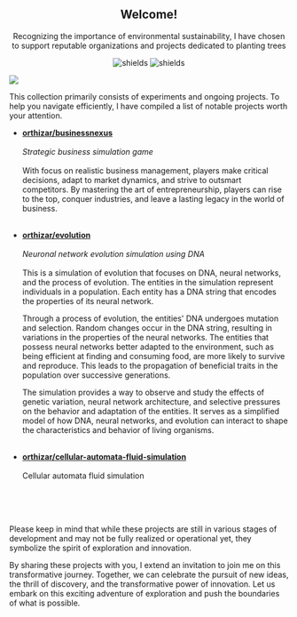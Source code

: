 <h2 align="center">
  Welcome!
</h2>
<p align="center">
Recognizing the importance of environmental sustainability, I have chosen to support reputable organizations and projects dedicated to planting trees
</p>
<p align="center">
<img src="https://img.shields.io/ecologi/trees/orthizar" alt="shields">
<img src="https://img.shields.io/ecologi/carbon/orthizar" alt="shields">
</p>

<picture>
  <source
    srcset="https://github-readme-stats.vercel.app/api?username=orthizar&hide_title=true&show_icons=true&theme=dark"
    media="(prefers-color-scheme: dark)"
  />
  <source
    srcset="https://github-readme-stats.vercel.app/api?username=orthizar&hide_title=true&show_icons=true"
    media="(prefers-color-scheme: light), (prefers-color-scheme: no-preference)"
  />
  <img src="https://github-readme-stats.vercel.app/api?username=anuraghazra&show_icons=true" />
</picture>

This collection primarily consists of experiments and ongoing projects. To help you navigate efficiently, I have compiled a list of notable projects worth your attention.

- [**orthizar/businessnexus**](https://github.com/orthizar/businessnexus)
  <br><br>
  *Strategic business simulation game*
  <br><br>
  With focus on realistic business management, players make critical decisions, adapt to market dynamics, and strive to outsmart competitors.
  By mastering the art of entrepreneurship, players can rise to the top, conquer industries, and leave a lasting legacy in the world of business.
  <br><br>
  
- [**orthizar/evolution**](https://github.com/orthizar/evolution)
  <br><br>
  *Neuronal network evolution simulation using DNA*
  <br><br>
  This is a simulation of evolution that focuses on DNA, neural networks, and the process of evolution.
  The entities in the simulation represent individuals in a population.
  Each entity has a DNA string that encodes the properties of its neural network.

  Through a process of evolution, the entities' DNA undergoes mutation and selection.
  Random changes occur in the DNA string, resulting in variations in the properties of the neural networks.
  The entities that possess neural networks better adapted to the environment, such as being efficient at finding and consuming food,
  are more likely to survive and reproduce. This leads to the propagation of beneficial traits in the population over successive generations.

  The simulation provides a way to observe and study the effects of genetic variation, neural network architecture,
  and selective pressures on the behavior and adaptation of the entities. It serves as a simplified model of how DNA, neural networks,
  and evolution can interact to shape the characteristics and behavior of living organisms.
  <br><br>
  
- [**orthizar/cellular-automata-fluid-simulation**](https://github.com/orthizar/cellular-automata-fluid-simulation)
  <br><br>
  Cellular automata fluid simulation
  <br><br>

  <br><br>


Please keep in mind that while these projects are still in various stages of development and may not be fully realized or operational yet, they symbolize the spirit of exploration and innovation.

By sharing these projects with you, I extend an invitation to join me on this transformative journey. Together, we can celebrate the pursuit of new ideas, the thrill of discovery, and the transformative power of innovation. Let us embark on this exciting adventure of exploration and push the boundaries of what is possible.
